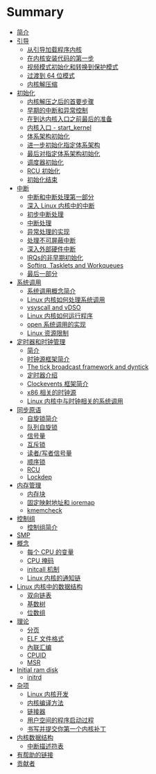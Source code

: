 # Summary

* [简介](README.md)
* [引导](Booting/README.md)
    * [从引导加载程序内核](Booting/linux-bootstrap-1.md)
    * [在内核安装代码的第一步](Booting/linux-bootstrap-2.md)
    * [视频模式初始化和转换到保护模式](Booting/linux-bootstrap-3.md)
    * [过渡到 64 位模式](Booting/linux-bootstrap-4.md)
    * [内核解压缩](Booting/linux-bootstrap-5.md)
* [初始化](Initialization/README.md)
    * [内核解压之后的首要步骤](Initialization/linux-initialization-1.md)
    * [早期的中断和异常控制](Initialization/linux-initialization-2.md)
    * [在到达内核入口之前最后的准备](Initialization/linux-initialization-3.md)
    * [内核入口 - start_kernel](Initialization/linux-initialization-4.md)
    * [体系架构初始化](Initialization/linux-initialization-5.md)
    * [进一步初始化指定体系架构](Initialization/linux-initialization-6.md)
    * [最后对指定体系架构初始化](Initialization/linux-initialization-7.md)
    * [调度器初始化](Initialization/linux-initialization-8.md)
    * [RCU 初始化](Initialization/linux-initialization-9.md)
    * [初始化结束](Initialization/linux-initialization-10.md)
* [中断](Interrupts/README.md)
    * [中断和中断处理第一部分](Interrupts/linux-interrupts-1.md)
    * [深入 Linux 内核中的中断](Interrupts/linux-interrupts-2.md)
    * [初步中断处理](Interrupts/linux-interrupts-3.md)
    * [中断处理](Interrupts/linux-interrupts-4.md)
    * [异常处理的实现](Interrupts/linux-interrupts-5.md)
    * [处理不可屏蔽中断](Interrupts/linux-interrupts-6.md)
    * [深入外部硬件中断](Interrupts/linux-interrupts-7.md)
    * [IRQs的非早期初始化](Interrupts/linux-interrupts-8.md)
    * [Softirq, Tasklets and Workqueues](Interrupts/linux-interrupts-9.md)
    * [最后一部分](Interrupts/linux-interrupts-10.md)
* [系统调用](SysCall/README.md)
    * [系统调用概念简介](SysCall/linux-syscall-1.md)
    * [Linux 内核如何处理系统调用](SysCall/linux-syscall-2.md)
    * [vsyscall and vDSO](SysCall/linux-syscall-3.md)
    * [Linux 内核如何运行程序](SysCall/linux-syscall-4.md)
    * [open 系统调用的实现](SysCall/linux-syscall-5.md)
    * [Linux 资源限制](SysCall/linux-syscall-6.md)
* [定时器和时钟管理](Timers/README.md)
    * [简介](Timers/linux-timers-1.md)
    * [时钟源框架简介](Timers/linux-timers-2.md)
    * [The tick broadcast framework and dyntick](Timers/linux-timers-3.md)
    * [定时器介绍](Timers/linux-timers-4.md)
    * [Clockevents 框架简介](Timers/linux-timers-5.md)
    * [x86 相关的时钟源](Timers/linux-timers-6.md)
    * [Linux 内核中与时钟相关的系统调用](Timers/linux-timers-7.md)
* [同步原语](SyncPrim/README.md)
    * [自旋锁简介](SyncPrim/linux-sync-1.md)
    * [队列自旋锁](SyncPrim/linux-sync-2.md)
    * [信号量](SyncPrim/linux-sync-3.md)
    * [互斥锁](SyncPrim/linux-sync-4.md)
    * [读者/写者信号量](SyncPrim/linux-sync-5.md)
    * [顺序锁](SyncPrim/linux-sync-6.md)
    * [RCU]()
    * [Lockdep]()
* [内存管理](MM/README.md)
    * [内存块](MM/linux-mm-1.md)
    * [固定映射地址和 ioremap](MM/linux-mm-2.md)
    * [kmemcheck](MM/linux-mm-3.md)
* [控制组](Cgroups/README.md)
	* [控制组简介](Cgroups/linux-cgroups-1.md)
* [SMP]()
* [概念](Concepts/README.md)
    * [每个 CPU 的变量](Concepts/linux-cpu-1.md)
    * [CPU 掩码](Concepts/linux-cpu-2.md)
    * [initcall 机制](Concepts/linux-cpu-3.md)
    * [Linux 内核的通知链](Concepts/linux-cpu-4.md)
* [Linux 内核中的数据结构](DataStructures/README.md)
    * [双向链表](DataStructures/linux-datastructures-1.md)
    * [基数树](DataStructures/linux-datastructures-2.md)
    * [位数组](DataStructures/linux-datastructures-3.md)
* [理论](Theory/README.md)
    * [分页](Theory/linux-theory-1.md)
    * [ELF 文件格式](Theory/linux-theory-2.md)
    * [內联汇编](Theory/linux-theory-3.md)
    * [CPUID]()
    * [MSR]()
* [Initial ram disk]()
    * [initrd]()
* [杂项](Misc/README.md)
    * [Linux 内核开发](Misc/linux-misc-1.md)
    * [内核编译方法](Misc/linux-misc-2.md)
    * [链接器](Misc/linux-misc-3.md)
    * [用户空间的程序启动过程](Misc/linux-misc-4.md)
    * [书写并提交你第一个内核补丁]()
* [内核数据结构](KernelStructures/README.md)
    * [中断描述符表](KernelStructures/linux-kernelstructure-1.md)
* [有帮助的链接](LINKS.md)
* [贡献者](CONTRIBUTORS.md)
